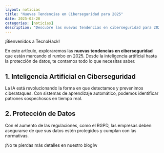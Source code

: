 ```yaml
---
layout: noticias
title: "Nuevas Tendencias en Ciberseguridad para 2025"
date: 2025-03-20
categories: [noticias]
description: "Descubre las nuevas tendencias en ciberseguridad para 2025."
---
```


¡Bienvenidos a TecnoHack!

En este artículo, exploraremos las **nuevas tendencias en ciberseguridad** que están marcando el rumbo en 2025. Desde la inteligencia artificial hasta la protección de datos, te contamos todo lo que necesitas saber.

## 1. Inteligencia Artificial en Ciberseguridad
La IA está revolucionando la forma en que detectamos y prevenimos ciberataques. Con sistemas de aprendizaje automático, podemos identificar patrones sospechosos en tiempo real.

## 2. Protección de Datos
Con el aumento de las regulaciones, como el RGPD, las empresas deben asegurarse de que sus datos estén protegidos y cumplan con las normativas.

¡No te pierdas más detalles en nuestro blog!w